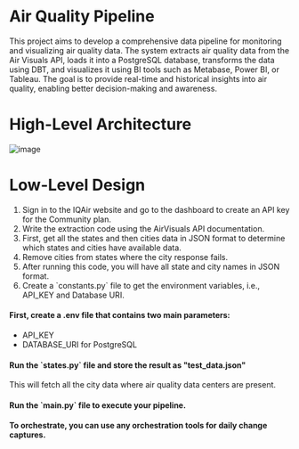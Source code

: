 # Air Quality Pipeline

This project aims to develop a comprehensive data pipeline for monitoring and visualizing air quality data. The system extracts air quality data from the Air Visuals API, loads it into a PostgreSQL database, transforms the data using DBT, and visualizes it using BI tools such as Metabase, Power BI, or Tableau. The goal is to provide real-time and historical insights into air quality, enabling better decision-making and awareness.

# High-Level Architecture
![image](https://github.com/user-attachments/assets/dfe790e7-bed3-491c-a136-233961505321)

# Low-Level Design
<ol>
<li>Sign in to the IQAir website and go to the dashboard to create an API key for the Community plan.</li>
<li>Write the extraction code using the AirVisuals API documentation.</li>
<li>First, get all the states and then cities data in JSON format to determine which states and cities have available data.</li>
<li>Remove cities from states where the city response fails.</li>
<li>After running this code, you will have all state and city names in JSON format.</li>
<li>Create a `constants.py` file to get the environment variables, i.e., API_KEY and Database URI.</li>
</ol>

<h4>First, create a .env file that contains two main parameters:</h4>
<ul>
    <li>API_KEY</li>
    <li>DATABASE_URI for PostgreSQL</li>
</ul>

<h4>Run the `states.py` file and store the result as "test_data.json"</h4>
This will fetch all the city data where air quality data centers are present.

<h4>Run the `main.py` file to execute your pipeline.</h4>

<h4>To orchestrate, you can use any orchestration tools for daily change captures.</h4>
